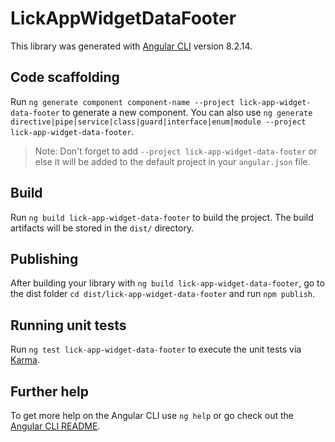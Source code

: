 # LickAppWidgetDataFooter

This library was generated with [Angular CLI](https://github.com/angular/angular-cli) version 8.2.14.

## Code scaffolding

Run `ng generate component component-name --project lick-app-widget-data-footer` to generate a new component. You can also use `ng generate directive|pipe|service|class|guard|interface|enum|module --project lick-app-widget-data-footer`.
> Note: Don't forget to add `--project lick-app-widget-data-footer` or else it will be added to the default project in your `angular.json` file. 

## Build

Run `ng build lick-app-widget-data-footer` to build the project. The build artifacts will be stored in the `dist/` directory.

## Publishing

After building your library with `ng build lick-app-widget-data-footer`, go to the dist folder `cd dist/lick-app-widget-data-footer` and run `npm publish`.

## Running unit tests

Run `ng test lick-app-widget-data-footer` to execute the unit tests via [Karma](https://karma-runner.github.io).

## Further help

To get more help on the Angular CLI use `ng help` or go check out the [Angular CLI README](https://github.com/angular/angular-cli/blob/master/README.md).
